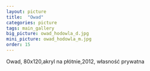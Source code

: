 ```yaml
---
layout: picture
title:  "Owad"
categories: picture
tags: main_gallery
big_picture: owad_hodowla_d.jpg
mini_picture: owad_hodowla_m.jpg
order: 15
---
```

Owad, 80x120,akryl na płótnie,2012, własność prywatna
